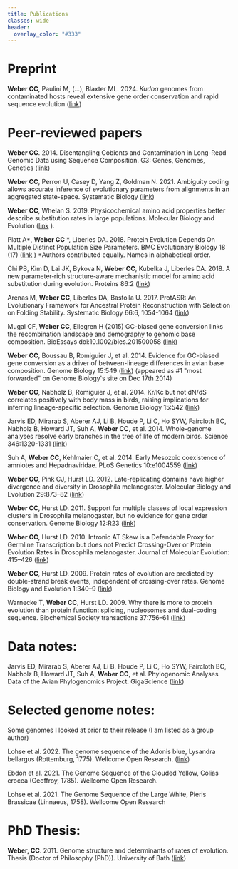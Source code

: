 ```yaml
---
title: Publications
classes: wide
header:
  overlay_color: "#333"
---
```


# Preprint

**Weber CC**, Paulini M, (...), Blaxter ML. 2024. _Kudoa_ genomes from contaminated hosts reveal extensive gene order conservation and rapid sequence evolution ([link](https://www.biorxiv.org/content/10.1101/2024.11.01.621499v1))

# Peer-reviewed papers

**Weber CC**. 2014. Disentangling Cobionts and Contamination in Long-Read Genomic Data using Sequence Composition. G3: Genes, Genomes, Genetics ([link](https://doi.org/10.1093/g3journal/jkae187))

**Weber CC**, Perron U, Casey D, Yang Z, Goldman N. 2021. Ambiguity coding allows accurate inference of evolutionary parameters from alignments in an aggregated state-space. Systematic Biology  ([link](https://academic.oup.com/sysbio/article/70/1/21/5827469))

**Weber CC**, Whelan S. 2019. Physicochemical amino acid properties better describe substitution rates in large populations. Molecular Biology and Evolution ([link](https://doi.org/10.1093/molbev/msz003) ).

Platt A*, **Weber CC** *, Liberles DA. 2018. Protein Evolution Depends On Multiple Distinct Population Size Parameters. BMC Evolutionary Biology 18 (17) ([link](https://bmcecolevol.biomedcentral.com/articles/10.1186/s12862-017-1085-x) ) *Authors contributed equally. Names in alphabetical order.

Chi PB, Kim D, Lai JK, Bykova N, **Weber CC**, Kubelka J, Liberles DA. 2018. A new parameter‐rich structure‐aware mechanistic model for amino acid substitution during evolution. Proteins 86:2 ([link](https://onlinelibrary.wiley.com/doi/10.1002/prot.25429))

Arenas M, **Weber CC**, Liberles DA, Bastolla U. 2017. ProtASR: An Evolutionary Framework for Ancestral Protein Reconstruction with Selection on Folding Stability. Systematic Biology 66:6, 1054-1064 ([link](https://academic.oup.com/sysbio/article/66/6/1054/2840014))

Mugal CF, **Weber CC**, Ellegren H (2015) GC-biased gene conversion links the recombination landscape and demography to genomic base composition. BioEssays doi:10.1002/bies.201500058 ([link](https://onlinelibrary.wiley.com/doi/abs/10.1002/bies.201500058))

**Weber CC**, Boussau B, Romiguier J, et al. 2014. Evidence for GC-biased gene conversion as a driver of between-lineage differences in avian base composition. Genome Biology 15:549 ([link](http://genomebiology.com/2014/15/12/549/)) (appeared as #1 "most forwarded" on Genome Biology's site on Dec 17th 2014)

**Weber CC**, Nabholz B, Romiguier J, et al. 2014. Kr/Kc but not dN/dS correlates positively with body mass in birds, raising implications for inferring lineage-specific selection. Genome Biology 15:542 ([link](http://genomebiology.com/2014/15/12/542))

Jarvis ED, Mirarab S, Aberer AJ, Li B, Houde P, Li C, Ho SYW, Faircloth BC, Nabholz B, Howard JT, Suh A, **Weber CC**, et al. 2014. Whole-genome analyses resolve early branches in the tree of life of modern birds. Science 346:1320-1331 ([link](https://www.science.org/doi/10.1126/science.1253451))

Suh A, **Weber CC**, Kehlmaier C, et al. 2014. Early Mesozoic coexistence of amniotes and Hepadnaviridae. PLoS Genetics 10:e1004559 ([link](https://doi.org/10.1371/journal.pgen.1004559))

**Weber CC**, Pink CJ, Hurst LD. 2012. Late-replicating domains have higher divergence and diversity in Drosophila melanogaster. Molecular Biology and Evolution 29:873–82 ([link](https://doi.org/10.1093/molbev/msr265))

**Weber CC**, Hurst LD. 2011. Support for multiple classes of local expression clusters in Drosophila melanogaster, but no evidence for gene order conservation. Genome Biology 12:R23 ([link](http://genomebiology.com/content/12/3/R23))

**Weber CC**, Hurst LD. 2010. Intronic AT Skew is a Defendable Proxy for Germline Transcription but does not Predict Crossing-Over or Protein Evolution Rates in Drosophila melanogaster. Journal of Molecular Evolution: 415–426 ([link](https://link.springer.com/article/10.1007/s00239-010-9395-2))

**Weber CC**, Hurst LD. 2009. Protein rates of evolution are predicted by double-strand break events, independent of crossing-over rates. Genome Biology and Evolution 1:340–9 ([link](https://doi.org/10.1093/gbe/evp033))

Warnecke T, **Weber CC**, Hurst LD. 2009. Why there is more to protein evolution than protein function: splicing, nucleosomes and dual-coding sequence. Biochemical Society transactions 37:756–61 ([link](https://doi.org/10.1042/BST0370756))


# Data notes:
Jarvis ED, Mirarab S, Aberer AJ, Li B, Houde P, Li C, Ho SYW, Faircloth BC, Nabholz B, Howard JT, Suh A, **Weber CC**, et al. Phylogenomic Analyses Data of the Avian Phylogenomics Project. GigaScience ([link](https://doi.org/10.1186/s13742-014-0038-1))

# Selected genome notes:
Some genomes I looked at prior to their release (I am listed as a group author)

Lohse et al. 2022. The genome sequence of the Adonis blue, Lysandra bellargus (Rottemburg, 1775). Wellcome Open Research. ([link](https://wellcomeopenresearch.org/articles/7-255))

Ebdon et al. 2021. The Genome Sequence of the Clouded Yellow, Colias crocea (Geoffroy, 1785). Wellcome Open Research.

Lohse et al. 2021. The Genome Sequence of the Large White, Pieris Brassicae (Linnaeus, 1758). Wellcome Open Research

# PhD Thesis:
**Weber, CC**. 2011. Genome structure and determinants of rates of evolution. Thesis (Doctor of Philosophy (PhD)). University of Bath ([link](https://researchportal.bath.ac.uk/en/studentTheses/genome-structure-and-determinants-of-rates-of-evolution))
